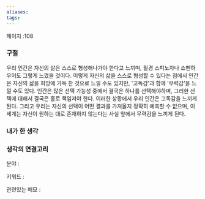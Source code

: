 ```yaml
---
aliases: 
tags:
---
```


페이지 :108 

### 구절
우리 인간은 자신의 삶은 스스로 형성해나가야 한다고 느끼며, 필경 스피노자나 쇼펜하우어도 그렇게 느꼈을 것이다. 이렇게 자신의 삶을 스스로 형성할 수 있다는 점에서 인간은 자신의 삶을 희망에 가득 찬 것으로 느낄 수도 있지만, '고독감'과 함께 '무력감'을 느낄 수도 있다. 인간은 많은 선택 가능성 중에서 결국은 하나를 선택해야하며, 그러한 선택에 대해서 결국은 홀로 책임져야 한다. 이러한 상황에서 우리 인간은 고독감을 느끼게 된다. 그리고 우리는 자신의 선택이 어떤 결과를 가져올지 정확히 예측할 수 없으며, 이 세계는 자신이 원하는 대로 존재하지 않는다는 사실 앞에서 무력감을 느끼게 된다.  


### 내가 한 생각


### 생각의 연결고리
분야 : 

키워드 : 

관련있는 메모 : 